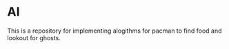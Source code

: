 # AI
This is a repository for implementing alogithms for pacman to find food and lookout for ghosts.
